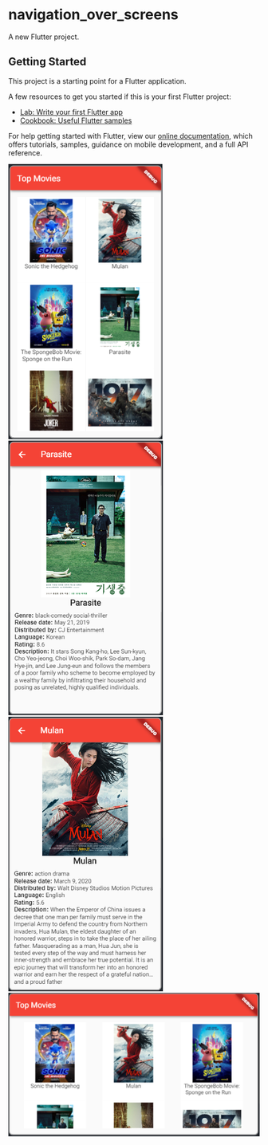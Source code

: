 # navigation_over_screens

A new Flutter project.

## Getting Started

This project is a starting point for a Flutter application.

A few resources to get you started if this is your first Flutter project:

- [Lab: Write your first Flutter app](https://flutter.dev/docs/get-started/codelab)
- [Cookbook: Useful Flutter samples](https://flutter.dev/docs/cookbook)

For help getting started with Flutter, view our
[online documentation](https://flutter.dev/docs), which offers tutorials,
samples, guidance on mobile development, and a full API reference.

![ScreenShot](/screenshots/Day_3/screenshot_1.PNG)
![ScreenShot](/screenshots/Day_3/screenshot_2.PNG)
![ScreenShot](/screenshots/Day_3/screenshot_3.PNG)
![ScreenShot](/screenshots/Day_3/screenshot_4.PNG)

